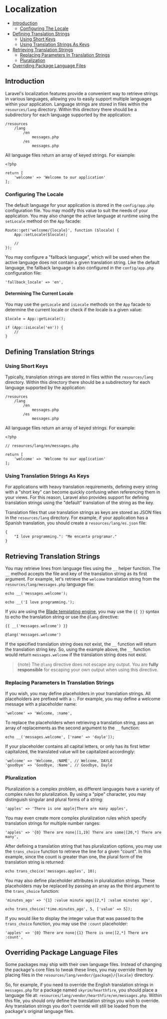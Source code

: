 # Localization

- [Introduction](#introduction)
    - [Configuring The Locale](#configuring-the-locale)
- [Defining Translation Strings](#defining-translation-strings)
    - [Using Short Keys](#using-short-keys)
    - [Using Translation Strings As Keys](#using-translation-strings-as-keys)
- [Retrieving Translation Strings](#retrieving-translation-strings)
    - [Replacing Parameters In Translation Strings](#replacing-parameters-in-translation-strings)
    - [Pluralization](#pluralization)
- [Overriding Package Language Files](#overriding-package-language-files)

<a name="introduction"></a>

## Introduction

Laravel's localization features provide a convenient way to retrieve strings in
various languages, allowing you to easily support multiple languages within your
application. Language strings are stored in files within the `resources/lang`
directory. Within this directory there should be a subdirectory for each
language supported by the application:

    /resources
        /lang
            /en
                messages.php
            /es
                messages.php

All language files return an array of keyed strings. For example:

    <?php

    return [
        'welcome' => 'Welcome to our application'
    ];

<a name="configuring-the-locale"></a>

### Configuring The Locale

The default language for your application is stored in the `config/app.php`
configuration file. You may modify this value to suit the needs of your
application. You may also change the active language at runtime using
the `setLocale` method on the `App` facade:

    Route::get('welcome/{locale}', function ($locale) {
        App::setLocale($locale);

        //
    });

You may configure a "fallback language", which will be used when the active
language does not contain a given translation string. Like the default language,
the fallback language is also configured in the `config/app.php` configuration
file:

    'fallback_locale' => 'en',

#### Determining The Current Locale

You may use the `getLocale` and `isLocale` methods on the `App` facade to
determine the current locale or check if the locale is a given value:

    $locale = App::getLocale();

    if (App::isLocale('en')) {
        //
    }

<a name="defining-translation-strings"></a>

## Defining Translation Strings

<a name="using-short-keys"></a>

### Using Short Keys

Typically, translation strings are stored in files within the `resources/lang`
directory. Within this directory there should be a subdirectory for each
language supported by the application:

    /resources
        /lang
            /en
                messages.php
            /es
                messages.php

All language files return an array of keyed strings. For example:

    <?php

    // resources/lang/en/messages.php

    return [
        'welcome' => 'Welcome to our application'
    ];

<a name="using-translation-strings-as-keys"></a>

### Using Translation Strings As Keys

For applications with heavy translation requirements, defining every string with
a "short key" can become quickly confusing when referencing them in your views.
For this reason, Laravel also provides support for defining translation strings
using the "default" translation of the string as the key.

Translation files that use translation strings as keys are stored as JSON files
in the `resources/lang` directory. For example, if your application has a
Spanish translation, you should create a `resources/lang/es.json` file:

    {
        "I love programming.": "Me encanta programar."
    }

<a name="retrieving-translation-strings"></a>

## Retrieving Translation Strings

You may retrieve lines from language files using the `__` helper function.
The `__` method accepts the file and key of the translation string as its first
argument. For example, let's retrieve the `welcome` translation string from
the `resources/lang/messages.php` language file:

    echo __('messages.welcome');

    echo __('I love programming.');

If you are using the [Blade templating engine](blade.md), you may use
the `{{ }}` syntax to echo the translation string or use the `@lang` directive:

    {{ __('messages.welcome') }}

    @lang('messages.welcome')

If the specified translation string does not exist, the `__` function will
return the translation string key. So, using the example above, the `__`
function would return `messages.welcome` if the translation string does not
exist.

> {note} The `@lang` directive does not escape any output. You are **fully
responsible** for escaping your own output when using this directive.

<a name="replacing-parameters-in-translation-strings"></a>

### Replacing Parameters In Translation Strings

If you wish, you may define placeholders in your translation strings. All
placeholders are prefixed with a `:`. For example, you may define a welcome
message with a placeholder name:

    'welcome' => 'Welcome, :name',

To replace the placeholders when retrieving a translation string, pass an array
of replacements as the second argument to the `__` function:

    echo __('messages.welcome', ['name' => 'dayle']);

If your placeholder contains all capital letters, or only has its first letter
capitalized, the translated value will be capitalized accordingly:

    'welcome' => 'Welcome, :NAME', // Welcome, DAYLE
    'goodbye' => 'Goodbye, :Name', // Goodbye, Dayle

<a name="pluralization"></a>

### Pluralization

Pluralization is a complex problem, as different languages have a variety of
complex rules for pluralization. By using a "pipe" character, you may
distinguish singular and plural forms of a string:

    'apples' => 'There is one apple|There are many apples',

You may even create more complex pluralization rules which specify translation
strings for multiple number ranges:

    'apples' => '{0} There are none|[1,19] There are some|[20,*] There are many',

After defining a translation string that has pluralization options, you may use
the `trans_choice` function to retrieve the line for a given "count". In this
example, since the count is greater than one, the plural form of the translation
string is returned:

    echo trans_choice('messages.apples', 10);

You may also define placeholder attributes in pluralization strings. These
placeholders may be replaced by passing an array as the third argument to
the `trans_choice` function:

    'minutes_ago' => '{1} :value minute ago|[2,*] :value minutes ago',

    echo trans_choice('time.minutes_ago', 5, ['value' => 5]);

If you would like to display the integer value that was passed to
the `trans_choice` function, you may use the `:count` placeholder:

    'apples' => '{0} There are none|{1} There is one|[2,*] There are :count',

<a name="overriding-package-language-files"></a>

## Overriding Package Language Files

Some packages may ship with their own language files. Instead of changing the
package's core files to tweak these lines, you may override them by placing
files in the `resources/lang/vendor/{package}/{locale}` directory.

So, for example, if you need to override the English translation strings
in `messages.php` for a package named `skyrim/hearthfire`, you should place a
language file at: `resources/lang/vendor/hearthfire/en/messages.php`. Within
this file, you should only define the translation strings you wish to override.
Any translation strings you don't override will still be loaded from the
package's original language files.
